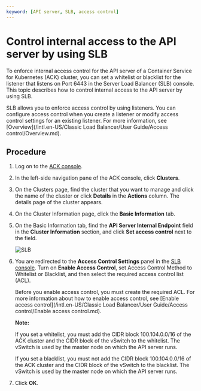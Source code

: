 ```yaml
---
keyword: [API server, SLB, access control]
---
```


# Control internal access to the API server by using SLB

To enforce internal access control for the API server of a Container Service for Kubernetes \(ACK\) cluster, you can set a whitelist or blacklist for the listener that listens on Port 6443 in the Server Load Balancer \(SLB\) console. This topic describes how to control internal access to the API server by using SLB.

SLB allows you to enforce access control by using listeners. You can configure access control when you create a listener or modify access control settings for an existing listener. For more information, see [Overview](/intl.en-US/Classic Load Balancer/User Guide/Access control/Overview.md).

## Procedure

1.  Log on to the [ACK console](https://cs.console.aliyun.com).

2.  In the left-side navigation pane of the ACK console, click **Clusters**.

3.  On the Clusters page, find the cluster that you want to manage and click the name of the cluster or click **Details** in the **Actions** column. The details page of the cluster appears.

4.  On the Cluster Information page, click the **Basic Information** tab.

5.  On the Basic Information tab, find the **API Server Internal Endpoint** field in the **Cluster Information** section, and click **Set access control** next to the field.

    ![SLB](https://static-aliyun-doc.oss-accelerate.aliyuncs.com/assets/img/en-US/1839425061/p175375.png)

6.  You are redirected to the **Access Control Settings** panel in the [SLB console](https://slb.console.aliyun.com/slb/cn-hangzhou/slbs/lb-bp1y52wyx5gqrw5mfnzpw/listeners/tcp/6443/acl-setting?spm=5176.2020520152.0.0.70a916dd6RPIeo). Turn on **Enable Access Control**, set Access Control Method to Whitelist or Blacklist, and then select the required access control list \(ACL\).

    Before you enable access control, you must create the required ACL. For more information about how to enable access control, see [Enable access control](/intl.en-US/Classic Load Balancer/User Guide/Access control/Enable access control.md).

    **Note:**

    If you set a whitelist, you must add the CIDR block 100.104.0.0/16 of the ACK cluster and the CIDR block of the vSwitch to the whitelist. The vSwitch is used by the master node on which the API server runs.

    If you set a blacklist, you must not add the CIDR block 100.104.0.0/16 of the ACK cluster and the CIDR block of the vSwitch to the blacklist. The vSwitch is used by the master node on which the API server runs.

7.  Click **OK**.


